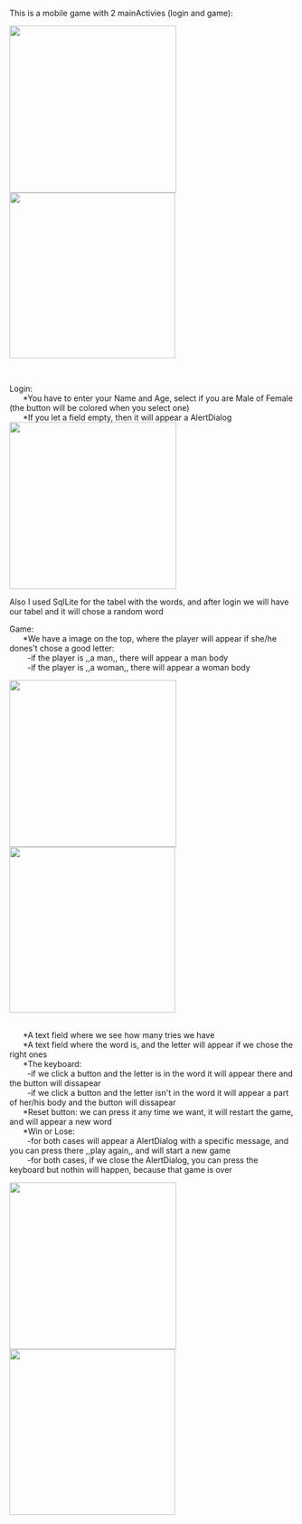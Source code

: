 This is a mobile game with 2 mainActivies (login and game):<br/>
<p float="left">
  <img src="https://user-images.githubusercontent.com/49451093/116985838-afa88300-acd5-11eb-9e82-4c4189b1c32f.jpg" width="295" />
  <img src="https://user-images.githubusercontent.com/49451093/116986128-162da100-acd6-11eb-816f-2de54ffb0fd8.jpeg" width="293" /> 
</p>

<br/>

Login:<br/>
&nbsp;&nbsp;&nbsp;&nbsp;&nbsp;  *You have to enter your Name and Age, select if you are Male of Female (the button will be colored when you select one)<br/>
&nbsp;&nbsp;&nbsp;&nbsp;&nbsp;  *If you let a field empty, then it will appear a AlertDialog
<br/>
 <img src="https://user-images.githubusercontent.com/49451093/116986130-16c63780-acd6-11eb-9886-3efae6c122c9.jpeg" width="295" />
<br/>

Also I used SqlLite for the tabel with the words, and after login we will have our tabel and it will chose a random word

Game:<br/>
&nbsp;&nbsp;&nbsp;&nbsp;&nbsp;  *We have a image on the top, where the player will appear if she/he dones't chose a good letter:<br/>
&nbsp;&nbsp;&nbsp;&nbsp;&nbsp;&nbsp;&nbsp;     -if the player is ,,a man,, there will appear a man body<br/>
&nbsp;&nbsp;&nbsp;&nbsp;&nbsp;&nbsp;&nbsp;     -if the player is ,,a woman,, there will appear a woman body<br/>
<p float="left">
  <img src="https://user-images.githubusercontent.com/49451093/116986122-15950a80-acd6-11eb-93c1-1e9c8cc35ae0.jpeg" width="295" />
  <img src="https://user-images.githubusercontent.com/49451093/116986132-16c63780-acd6-11eb-84df-1fd9a468170c.jpeg" width="293" /> 
</p>
<br/>
&nbsp;&nbsp;&nbsp;&nbsp;&nbsp;  *A text field where we see how many tries we have<br/>
&nbsp;&nbsp;&nbsp;&nbsp;&nbsp;  *A text field where the word is, and the letter will appear if we chose the right ones<br/>
&nbsp;&nbsp;&nbsp;&nbsp;&nbsp;  *The keyboard: <br/>
&nbsp;&nbsp;&nbsp;&nbsp;&nbsp;&nbsp;&nbsp;     -if we click a button and the letter is in the word it will appear there and the button will dissapear<br/>
&nbsp;&nbsp;&nbsp;&nbsp;&nbsp;&nbsp;&nbsp;     -if we click a button and the letter isn't in the word it will appear a part of her/his body and the button will dissapear<br/>
&nbsp;&nbsp;&nbsp;&nbsp;&nbsp;  *Reset button: we can press it any time we want, it will restart the game, and will appear a new word<br/>
&nbsp;&nbsp;&nbsp;&nbsp;&nbsp;  *Win or Lose: <br/>
&nbsp;&nbsp;&nbsp;&nbsp;&nbsp;&nbsp;&nbsp;     -for both cases will appear a AlertDialog with a specific message, and you can press there ,,play again,, and will start a new game<br/>
&nbsp;&nbsp;&nbsp;&nbsp;&nbsp;&nbsp;&nbsp;     -for both cases, if we close the AlertDialog, you can press the keyboard but nothin will happen, because that game is over<br/>
<p float="left">
  <img src="https://user-images.githubusercontent.com/49451093/116986135-175ece00-acd6-11eb-9e67-94800b4fa4a0.jpeg" width="295" />
  <img src="https://user-images.githubusercontent.com/49451093/116986136-175ece00-acd6-11eb-8efb-553d0a0f6fef.jpeg" width="293" /> 
</p>    
